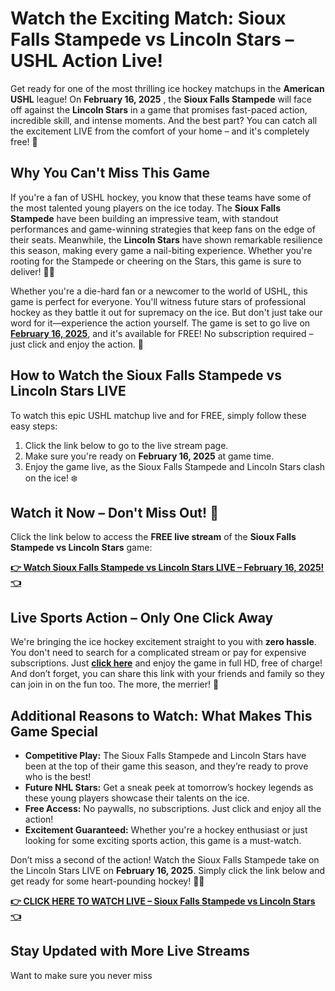 # Watch the Exciting Match: Sioux Falls Stampede vs Lincoln Stars – USHL Action Live!

Get ready for one of the most thrilling ice hockey matchups in the **American USHL** league! On **February 16, 2025** , the **Sioux Falls Stampede** will face off against the **Lincoln Stars** in a game that promises fast-paced action, incredible skill, and intense moments. And the best part? You can catch all the excitement LIVE from the comfort of your home – and it's completely free! 🎉

## Why You Can't Miss This Game

If you're a fan of USHL hockey, you know that these teams have some of the most talented young players on the ice today. The **Sioux Falls Stampede** have been building an impressive team, with standout performances and game-winning strategies that keep fans on the edge of their seats. Meanwhile, the **Lincoln Stars** have shown remarkable resilience this season, making every game a nail-biting experience. Whether you're rooting for the Stampede or cheering on the Stars, this game is sure to deliver! 🏒🔥

Whether you're a die-hard fan or a newcomer to the world of USHL, this game is perfect for everyone. You'll witness future stars of professional hockey as they battle it out for supremacy on the ice. But don't just take our word for it—experience the action yourself. The game is set to go live on **[February 16, 2025](https://tinyurl.com/livestreamfreeo?st=Sioux+Falls+Stampede+vs+Lincoln+Stars&si=ghc)**, and it's available for FREE! No subscription required – just click and enjoy the action. 👀

## How to Watch the Sioux Falls Stampede vs Lincoln Stars LIVE

To watch this epic USHL matchup live and for FREE, simply follow these easy steps:

1. Click the link below to go to the live stream page.
2. Make sure you're ready on **February 16, 2025** at game time.
3. Enjoy the game live, as the Sioux Falls Stampede and Lincoln Stars clash on the ice! ❄️

## Watch it Now – Don't Miss Out! 🚨

Click the link below to access the **FREE live stream** of the **Sioux Falls Stampede vs Lincoln Stars** game:

[**👉 Watch Sioux Falls Stampede vs Lincoln Stars LIVE – February 16, 2025! 👈**](https://tinyurl.com/livestreamfreeo?st=Sioux+Falls+Stampede+vs+Lincoln+Stars&si=ghc)

## Live Sports Action – Only One Click Away

We're bringing the ice hockey excitement straight to you with **zero hassle**. You don't need to search for a complicated stream or pay for expensive subscriptions. Just [**click here**](https://tinyurl.com/livestreamfreeo?st=Sioux+Falls+Stampede+vs+Lincoln+Stars&si=ghc) and enjoy the game in full HD, free of charge! And don’t forget, you can share this link with your friends and family so they can join in on the fun too. The more, the merrier! 🎉

## Additional Reasons to Watch: What Makes This Game Special

- **Competitive Play:** The Sioux Falls Stampede and Lincoln Stars have been at the top of their game this season, and they’re ready to prove who is the best!
- **Future NHL Stars:** Get a sneak peek at tomorrow’s hockey legends as these young players showcase their talents on the ice.
- **Free Access:** No paywalls, no subscriptions. Just click and enjoy all the action!
- **Excitement Guaranteed:** Whether you're a hockey enthusiast or just looking for some exciting sports action, this game is a must-watch.

Don’t miss a second of the action! Watch the Sioux Falls Stampede take on the Lincoln Stars LIVE on **February 16, 2025**. Simply click the link below and get ready for some heart-pounding hockey! 🏒🔥

[**👉 CLICK HERE TO WATCH LIVE – Sioux Falls Stampede vs Lincoln Stars 👈**](https://tinyurl.com/livestreamfreeo?st=Sioux+Falls+Stampede+vs+Lincoln+Stars&si=ghc)

## Stay Updated with More Live Streams

Want to make sure you never miss
